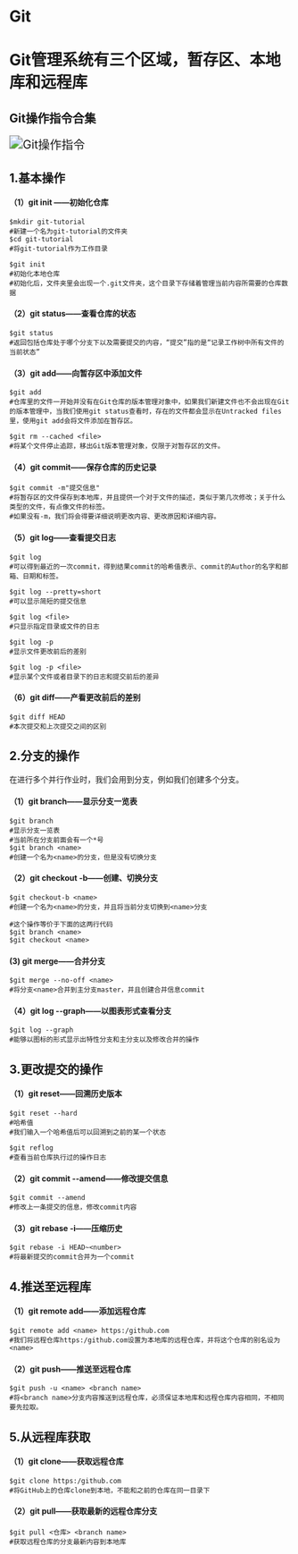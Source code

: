 # Git

# Git管理系统有三个区域，暂存区、本地库和远程库

## Git操作指令合集

<img src="E:\CS自学\Tool\Git\Git操作指令.png" alt="Git操作指令" style="zoom:150%;" />

## 1.基本操作

#### （1）git init ——初始化仓库



```git
$mkdir git-tutorial
#新建一个名为git-tutorial的文件夹
$cd git-tutorial
#将git-tutorial作为工作目录

$git init
#初始化本地仓库
#初始化后，文件夹里会出现一个.git文件夹，这个目录下存储着管理当前内容所需要的仓库数据
```

#### （2）git status——查看仓库的状态

```git
$git status
#返回包括仓库处于哪个分支下以及需要提交的内容，“提交”指的是“记录工作树中所有文件的当前状态”
```



#### （3）git add——向暂存区中添加文件

```git
$git add
#仓库里的文件一开始并没有在Git仓库的版本管理对象中，如果我们新建文件也不会出现在Git的版本管理中，当我们使用git status查看时，存在的文件都会显示在Untracked files里，使用git add会将文件添加在暂存区。

$git rm --cached <file>
#将某个文件停止追踪，移出Git版本管理对象，仅限于对暂存区的文件。
```



#### （4）git commit——保存仓库的历史记录

```git
$git commit -m"提交信息"
#将暂存区的文件保存到本地库，并且提供一个对于文件的描述，类似于第几次修改；关于什么类型的文件，有点像文件的标签。
#如果没有-m，我们将会得要详细说明更改内容、更改原因和详细内容。
```

#### （5）git log——查看提交日志

```  git
$git log 
#可以得到最近的一次commit，得到结果commit的哈希值表示、commit的Author的名字和邮箱、日期和标签。

$git log --pretty=short
#可以显示简短的提交信息

$git log <file>
#只显示指定目录或文件的日志

$git log -p
#显示文件更改前后的差别

$git log -p <file>
#显示某个文件或者目录下的日志和提交前后的差异
```

#### （6）git diff——产看更改前后的差别

```git
$git diff HEAD
#本次提交和上次提交之间的区别
```

## 2.分支的操作

在进行多个并行作业时，我们会用到分支，例如我们创建多个分支。

#### （1）git branch——显示分支一览表

```git
$git branch
#显示分支一览表
#当前所在分支前面会有一个*号
$git branch <name>
#创建一个名为<name>的分支，但是没有切换分支
```

#### （2）git checkout -b——创建、切换分支

```git
$git checkout-b <name>
#创建一个名为<name>的分支，并且将当前分支切换到<name>分支

#这个操作等价于下面的这两行代码
$git branch <name>
$git checkout <name>
```

#### (3) git merge——合并分支

```git
$git merge --no-off <name>
#将分支<name>合并到主分支master，并且创建合并信息commit
```

#### （4）git log --graph——以图表形式查看分支

```git
$git log --graph
#能够以图标的形式显示出特性分支和主分支以及修改合并的操作
```

## 3.更改提交的操作

#### （1）git reset——回溯历史版本

```git
$git reset --hard
#哈希值
#我们输入一个哈希值后可以回溯到之前的某一个状态

$git reflog 
#查看当前仓库执行过的操作日志
```

#### （2）git commit --amend——修改提交信息

```git
$git commit --amend
#修改上一条提交的信息，修改commit内容
```

#### （3）git rebase -i——压缩历史

```git
$git rebase -i HEAD~<number>
#将最新提交的commit合并为一个commit
```

## 4.推送至远程库

#### （1）git remote add——添加远程仓库

```git
$git remote add <name> https:/github.com
#我们将远程仓库https:/github.com设置为本地库的远程仓库，并将这个仓库的别名设为<name>
```

#### （2）git push——推送至远程仓库

```git
$git push -u <name> <branch name>
#将<branch name>分支内容推送到远程仓库，必须保证本地库和远程仓库内容相同，不相同要先拉取。
```

## 5.从远程库获取

#### （1）git clone——获取远程仓库

```git
$git clone https:/github.com
#将GitHub上的仓库clone到本地，不能和之前的仓库在同一目录下
```

#### （2）git pull——获取最新的远程仓库分支

```git
$git pull <仓库> <branch name>
#获取远程仓库的分支最新内容到本地库
```





